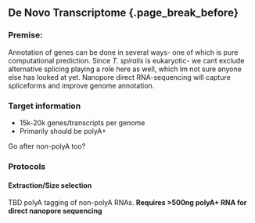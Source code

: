 ## De Novo Transcriptome {.page_break_before}

### Premise:
Annotation of genes can be done in several ways- one of which is pure computational prediction. Since *T. spiralis* is eukaryotic- we cant exclude alternative splicing playing a role here as well, which Im not sure anyone else has looked at yet. Nanopore direct RNA-sequencing will capture spliceforms and improve genome annotation. 

### Target information
- 15k-20k genes/transcripts per genome
- Primarily should be polyA+

Go after non-polyA too?

### Protocols
#### Extraction/Size selection
TBD polyA tagging of non-polyA RNAs.
**Requires >500ng polyA+ RNA for direct nanopore sequencing**
